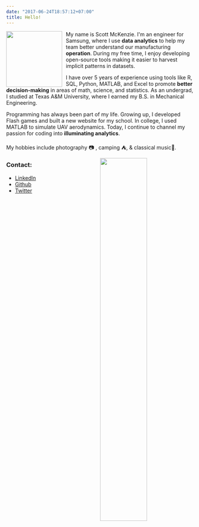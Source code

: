 ```yaml
---
date: "2017-06-24T18:57:12+07:00"
title: Hello!
---
```

<img src = "/professional-headshot-sccm.png" width = "150px" style = "float:left;margin-right:10px">

My name is Scott McKenzie. I'm an engineer for Samsung, where I use **data analytics** to help my team better understand our manufacturing **operation**. During my free time, I enjoy developing open-source tools making it easier to harvest implicit patterns in datasets.

I have over 5 years of experience using tools like R, SQL, Python, MATLAB, and Excel to promote **better decision-making** in areas of math, science, and statistics. As an undergrad, I studied at Texas A&M University, where I earned my B.S. in Mechanical Engineering.

Programming has always been part of my life. Growing up, I developed Flash games and built a new website for my school. In college, I used MATLAB to simulate UAV aerodynamics. Today, I continue to channel my passion for coding into **illuminating analytics**.

My hobbies include photography 📷 , camping ⛺, & classical music🎻.



<img src = "/globe.svg" width = "50%" style = "float:right;">

### Contact:

* [LinkedIn](https://www.linkedin.com/in/sccmckenzie/)
* [Github](https://github.com/sccmckenzie)
* [Twitter](https://twitter.com/sccmckenzie)



